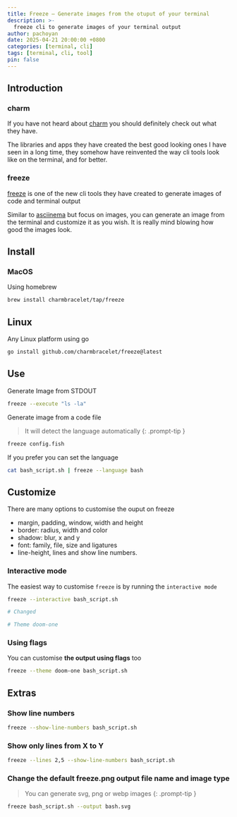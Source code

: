 ```yaml
---
title: Freeze — Generate images from the otuput of your terminal
description: >-
  freeze cli to generate images of your terminal output
author: pachoyan
date: 2025-04-21 20:00:00 +0800
categories: [terminal, cli]
tags: [terminal, cli, tool]
pin: false
---
```


## Introduction

### charm

If you have not heard about [charm](https://charm.sh/) you should definitely check out what they have.

The libraries and apps they have created the best good looking ones I have seen in a long time, they somehow have reinvented the way cli tools look like on the terminal, and for better.

### freeze

[freeze](https://github.com/charmbracelet/freeze) is one of the new cli tools they have created to generate images of code and terminal output

Similar to [asciinema](https://asciinema.org/) but focus on images, you can generate an image from the terminal and customize it as you wish. It is really mind blowing how good the images look.

## Install

### MacOS

Using homebrew

```bash
brew install charmbracelet/tap/freeze
```

## Linux

Any Linux platform using go

```bash
go install github.com/charmbracelet/freeze@latest
```

## Use

Generate Image from STDOUT

```bash
freeze --execute "ls -la"
```

Generate image from a code file

<!-- markdownlint-capture -->
<!-- markdownlint-disable -->
> It will detect the language automatically
{: .prompt-tip }
<!-- markdownlint-restore -->

```bash
freeze config.fish
```

If you prefer you can set the language

```bash
cat bash_script.sh | freeze --language bash
```

## Customize

There are many options to customise the ouput on freeze

- margin, padding, window, width and height
- border: radius, width and color
- shadow: blur, x and y
- font: family, file, size and ligatures
- line-height, lines and show line numbers.


### Interactive mode

The easiest way to customise `freeze` is by running the `interactive mode`

```bash
freeze --interactive bash_script.sh

# Changed

# Theme doom-one
```

### Using flags

You can customise **the output using flags** too

```bash
freeze --theme doom-one bash_script.sh
```

## Extras

### Show line numbers

```bash
freeze --show-line-numbers bash_script.sh
```

### Show only lines from X to Y

```bash
freeze --lines 2,5 --show-line-numbers bash_script.sh
```

### Change the default freeze.png output file name and image type

<!-- markdownlint-capture -->
<!-- markdownlint-disable -->
> You can generate svg, png or webp images
{: .prompt-tip }
<!-- markdownlint-restore -->

```bash
freeze bash_script.sh --output bash.svg
```